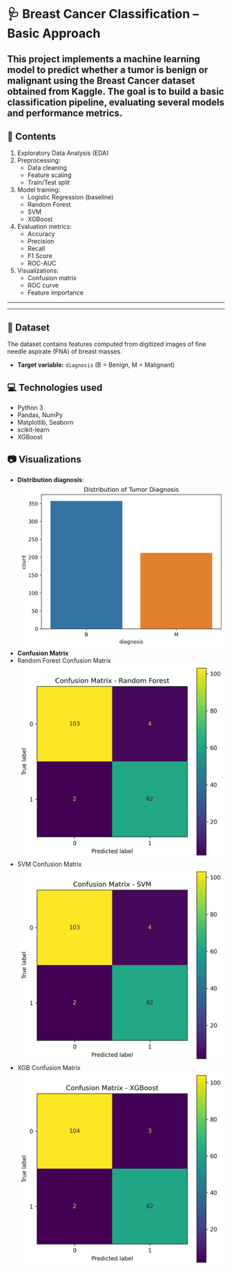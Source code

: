 # 🩺 Breast Cancer Classification – Basic Approach
This project implements a machine learning model to predict whether a tumor is benign or malignant using the Breast Cancer dataset obtained from Kaggle.
The goal is to build a basic classification pipeline, evaluating several models and performance metrics.
---
## 📌 Contents
1. Exploratory Data Analysis (EDA)  
2. Preprocessing:  
   - Data cleaning  
   - Feature scaling  
   - Train/Test split  
3. Model training:  
   - Logistic Regression (baseline)  
   - Random Forest  
   - SVM  
   - XGBoost  
4. Evaluation metrics:  
   - Accuracy  
   - Precision  
   - Recall  
   - F1 Score  
   - ROC-AUC  
5. Visualizations:  
   - Confusion matrix  
   - ROC curve  
   - Feature importance  

---
---

## 📂 Dataset
The dataset contains features computed from digitized images of fine needle aspirate (FNA) of breast masses.

- **Target variable:** `diagnosis` (B = Benign, M = Malignant)
## 💻 Technologies used
- Python 3  
- Pandas, NumPy  
- Matplotlib, Seaborn  
- scikit-learn  
- XGBoost
## 📷 Visualizations
- **Distribution diagnosis**:
![distribution_diagnosis](images/distribution_diagnosis.png)
- **Confusion Matrix**
- Random Forest Confusion Matrix
![confusion_matrix_rf](images/confusion_matrix_rf.png)
- SVM Confusion Matrix
![confusion_matrix_svm](images/confusion_matrix_svmm.png)
- XGB Confusion Matrix
![confusion_matrix_xgb](images/confusion_matrix_xgboost.png)
